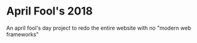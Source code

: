 # April Fool's 2018

An april fool's day project to redo the entire website with no "modern web
frameworks"
